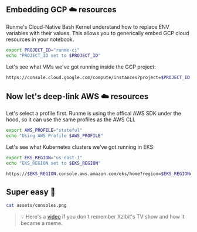 ## Embedding GCP ☁️ resources

Runme's Cloud-Native Bash Kernel understand how to replace ENV variables with their values. This allows you to generically embed GCP cloud resources in your notebook.

```sh {"id":"01J1R72RX06Y44WXRW2Z04AMY5","terminalRows":"3"}
export PROJECT_ID="runme-ci"
echo "PROJECT_ID set to $PROJECT_ID"
```

Let's see what VMs we've got running inside the GCP project:

```sh {"id":"01J1R73JG6GD83EQG1AWVSHTGM"}
https://console.cloud.google.com/compute/instances?project=$PROJECT_ID
```

## Now let's deep-link AWS  ☁️ resources

Let's select a profile first. Runme is using the offical AWS SDK under the hood, so it can use the same profiles as the AWS CLI.

```sh {"id":"01J1R7DQNK2YG9149XA6A900JT","terminalRows":"3"}
export AWS_PROFILE="stateful"
echo "Using AWS Profile $AWS_PROFILE"
```

Let's see what Kubernetes clusters we've got running in EKS:

```sh {"id":"01J1R7E9Y8F13T4SSG6N86GNFQ","terminalRows":"3"}
export EKS_REGION="us-east-1"
echo "EKS_REGION set to $EKS_REGION"
```

```sh {"id":"01J1R7FC03F50HHMNRH7FR5G8Q"}
https://$EKS_REGION.console.aws.amazon.com/eks/home?region=$EKS_REGION#/clusters
```

## Super easy 🤙

```sh {"id":"01J1R7VC7QP9Z0CSDCYV4KAY7N","interactive":"false"}
cat assets/consoles.png
```

> 💡 Here's a [video](https://www.youtube.com/watch?v=eeVZQNw5KRU) if you don't remember Xzibit's TV show and how it became a meme.